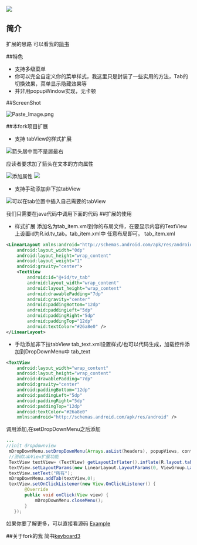 [![](https://jitpack.io/v/dongjunkun/DropDownMenu.svg)](https://jitpack.io/#dongjunkun/DropDownMenu)

## 简介
扩展的思路 可以看我的[简书](http://www.jianshu.com/p/719267a0df32)

##特色
 - 支持多级菜单
 - 你可以完全自定义你的菜单样式，我这里只是封装了一些实用的方法，Tab的切换效果，菜单显示隐藏效果等
 - 并非用popupWindow实现，无卡顿
 
##ScreenShot

![Paste_Image.png](https://raw.githubusercontent.com/dongjunkun/DropDownMenu/master/art/simple.gif)

##本fork项目扩展
 - 支持 tabView的样式扩展
 
![箭头居中而不是居最右](http://upload-images.jianshu.io/upload_images/1682632-a7d108a623dabb17.png?imageMogr2/auto-orient/strip%7CimageView2/2/w/1240)

 应读者要求加了箭头在文本的方向属性
 
![添加属性](http://upload-images.jianshu.io/upload_images/1682632-c2375005081d7884.png?imageMogr2/auto-orient/strip%7CimageView2/2/w/1240)
![](http://upload-images.jianshu.io/upload_images/1682632-a9830a6500806c6c.png?imageMogr2/auto-orient/strip%7CimageView2/2/w/1240)

 - 支持手动添加非下拉tabView

![可以在tab位置中插入自己需要的tabView](http://upload-images.jianshu.io/upload_images/1682632-54018e2db4c6bc13.png?imageMogr2/auto-orient/strip%7CimageView2/2/w/1240)

我们只需要在java代码中调用下面的代码
##扩展的使用
 - 样式扩展
添加名为tab_item.xml到你的布局文件，在要显示内容的TextView上设置id为R.id.tv_tab。tab_item.xml中 任意布局即可。
tab_item.xml
```xml
<LinearLayout xmlns:android="http://schemas.android.com/apk/res/android"
    android:layout_width="0dp"
    android:layout_height="wrap_content"
    android:layout_weight="1"
    android:gravity="center">
    <TextView
        android:id="@+id/tv_tab"
        android:layout_width="wrap_content"
        android:layout_height="wrap_content"
        android:drawablePadding="7dp"
        android:gravity="center"
        android:paddingBottom="12dp"
        android:paddingLeft="5dp"
        android:paddingRight="5dp"
        android:paddingTop="12dp"
        android:textColor="#26a8e0" />
</LinearLayout>
```
 - 手动添加非下拉tabView
tab_text.xml设置样式/也可以代码生成，加载控件添加到DropDownMenu中
tab_text
```xml
<TextView
    android:layout_width="wrap_content"
    android:layout_height="wrap_content"
    android:drawablePadding="7dp"
    android:gravity="center"
    android:paddingBottom="12dp"
    android:paddingLeft="5dp"
    android:paddingRight="5dp"
    android:paddingTop="12dp"
    android:textColor="#26a8e0"
    xmlns:android="http://schemas.android.com/apk/res/android" />
```
 调用添加,在setDropDownMenu之后添加
```java
...
//init dropdownview
 mDropDownMenu.setDropDownMenu(Arrays.asList(headers), popupViews, contentView);
 //测试tabView扩展功能
 TextView textView= (TextView) getLayoutInflater().inflate(R.layout.tab_text,null);
 textView.setLayoutParams(new LinearLayout.LayoutParams(0, ViewGroup.LayoutParams.WRAP_CONTENT, 1.0f));
 textView.setText("所有");
 mDropDownMenu.addTab(textView,0);
 textView.setOnClickListener(new View.OnClickListener() {
       @Override
       public void onClick(View view) {
           mDropDownMenu.closeMenu();
       }
   });
```
如果你要了解更多，可以直接看源码  <a href="https://github.com/keyboard3/DropDownMenu/blob/master/app/src/main/java/com/yyy/djk/dropdownmenu/MainActivity.java">Example</a>

##关于fork的我
简书[keyboard3](http://www.jianshu.com/users/62329de8c8a6/latest_articles)
